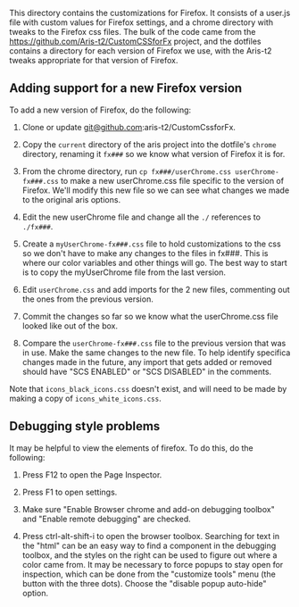 This directory contains the customizations for Firefox.  It consists of a user.js file with custom
values for Firefox settings, and a chrome directory with tweaks to the Firefox css files.  The
bulk of the code came from the https://github.com/Aris-t2/CustomCSSforFx project, and the dotfiles
contains a directory for each version of Firefox we use, with the Aris-t2 tweaks appropriate for
that version of Firefox.

Adding support for a new Firefox version
----------------------------------------

To add a new version of Firefox, do the following:

1. Clone or update git@github.com:aris-t2/CustomCssforFx.

2. Copy the `current` directory of the aris project into the dotfile's `chrome `directory, renaming
  it `fx###` so we know what version of Firefox it is for.

3. From the chrome directory, run `cp fx###/userChrome.css userChrome-fx###.css` to make a new
  userChrome.css file specific to the version of Firefox.  We'll modify this new file so we can see
  what changes we made to the original aris options.

4. Edit the new userChrome file and change all the `./` references to `./fx###`.

5. Create a `myUserChrome-fx###.css` file to hold customizations to the css so we don't have to 
  make any changes to the files in fx###.  This is where our color variables and other things will
  go.  The best way to start is to copy the myUserChrome file from the last version.

6. Edit `userChrome.css` and add imports for the 2 new files, commenting out the ones from the
  previous version.

7. Commit the changes so far so we know what the userChrome.css file looked like out of the box.

8. Compare the `userChrome-fx###.css` file to the previous version that was in use.  Make the same
  changes to the new file.  To help identify specifica changes made in the future, any import that
  gets added or removed should have "SCS ENABLED" or "SCS DISABLED" in the comments.

  Note that `icons_black_icons.css` doesn't exist, and will need to be made by making a copy of 
  `icons_white_icons.css`.

Debugging style problems
------------------------

It may be helpful to view the elements of firefox.  To do this, do the following:

1. Press F12 to open the Page Inspector.

2. Press F1 to open settings.

3. Make sure "Enable Browser chrome and add-on debugging toolbox" and "Enable remote debugging" are
  checked.

4. Press ctrl-alt-shift-i to open the browser toolbox. Searching for text in the "html" can be an 
  easy way to find a component in the debugging toolbox, and the styles on the right can be used 
  to figure out where a color came from.  It may be necessary to force popups to stay open for 
  inspection, which can be done from the "customize tools" menu (the button with the three dots).
  Choose the "disable popup auto-hide" option.



